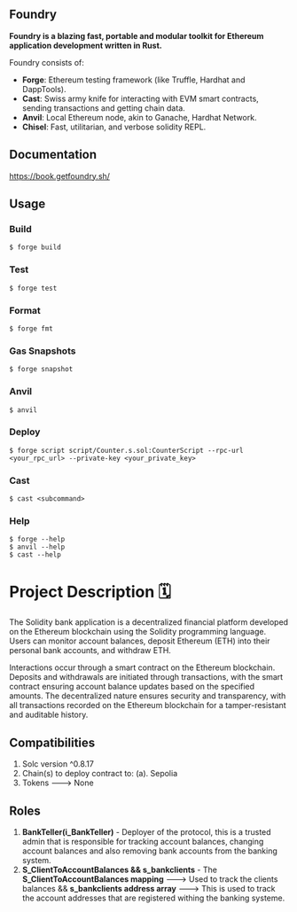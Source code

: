 ## Foundry

**Foundry is a blazing fast, portable and modular toolkit for Ethereum application development written in Rust.**

Foundry consists of:

-   **Forge**: Ethereum testing framework (like Truffle, Hardhat and DappTools).
-   **Cast**: Swiss army knife for interacting with EVM smart contracts, sending transactions and getting chain data.
-   **Anvil**: Local Ethereum node, akin to Ganache, Hardhat Network.
-   **Chisel**: Fast, utilitarian, and verbose solidity REPL.

## Documentation

https://book.getfoundry.sh/

## Usage

### Build

```shell
$ forge build
```

### Test

```shell
$ forge test
```

### Format

```shell
$ forge fmt
```

### Gas Snapshots

```shell
$ forge snapshot
```

### Anvil

```shell
$ anvil
```

### Deploy

```shell
$ forge script script/Counter.s.sol:CounterScript --rpc-url <your_rpc_url> --private-key <your_private_key>
```

### Cast

```shell
$ cast <subcommand>
```

### Help

```shell
$ forge --help
$ anvil --help
$ cast --help
```







# Project Description 🗓

The Solidity bank application is a decentralized financial platform developed on the Ethereum blockchain using the Solidity programming language. Users can monitor account balances, deposit Ethereum (ETH) into their personal bank accounts, and withdraw ETH. 

Interactions occur through a smart contract on the Ethereum blockchain. Deposits and withdrawals are initiated through transactions, with the smart contract ensuring account balance updates based on the specified amounts. The decentralized nature ensures security and transparency, with all transactions recorded on the Ethereum blockchain for a tamper-resistant and auditable history. 



## Compatibilities

1. Solc version ^0.8.17
2. Chain(s) to deploy contract to:
    (a). Sepolia
3. Tokens ---> None

## Roles 

1. **BankTeller(i_BankTeller)** - Deployer of the protocol, this is a trusted admin that is responsible for tracking account balances, changing account balances and also removing bank accounts from the banking system.
2. **S_ClientToAccountBalances &&  s_bankclients** - The **S_ClientToAccountBalances mapping** ---> Used to track the clients balances && **s_bankclients address array** ---> This is used to track the account addresses that are registered withing the banking systeme.

